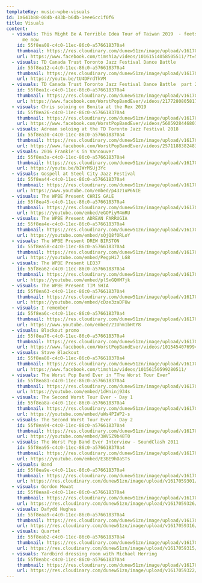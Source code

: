 ```yaml
---
templateKey: music-wpbe-visuals
id: 1a641b88-084b-483b-b6db-1eee6cc1f0f6
title: Visuals
content:
  - visuals: This Might Be A Terrible Idea Tour of Taiwan 2019  - feets don't fail
      me now
    id: 55f8ea08-c4c0-11ec-86c0-a576618370a4
    thumbnail: https://res.cloudinary.com/dunew51zn/image/upload/v1617059308/music/galetaiwancrowd_tna7tx.jpg
    url: https://www.facebook.com/timshia/videos/10161514058505511/?t=5
  - visuals: TD Canada Trust Toronto Jazz Festival Dance Battle
    id: 55f8ea12-c4c0-11ec-86c0-a576618370a4
    thumbnail: https://res.cloudinary.com/dunew51zn/image/upload/v1617059318/music/IMG_4334_wiunhc.JPG
    url: https://youtu.be/tU4DFrdTkVM
  - visuals: TD Canada Trust Toronto Jazz Festival Dance Battle  part 2
    id: 55f8ea1c-c4c0-11ec-86c0-a576618370a4
    thumbnail: https://res.cloudinary.com/dunew51zn/image/upload/v1617059303/music/drumviewtaiwan_tkcmy2.jpg
    url: https://www.facebook.com/WorstPopBandEver/videos/2177280805817881/
  - visuals: Chris soloing on Bonita at the Rex 2019
    id: 55f8ea26-c4c0-11ec-86c0-a576618370a4
    thumbnail: https://res.cloudinary.com/dunew51zn/image/upload/v1617059302/music/Band_Dafydd_tcr2gg.jpg
    url: https://www.facebook.com/WorstPopBandEver/videos/560592844680196/
  - visuals: Adrean soloing at the TD Toronto Jazz Festival 2018
    id: 55f8ea30-c4c0-11ec-86c0-a576618370a4
    thumbnail: https://res.cloudinary.com/dunew51zn/image/upload/v1617059301/music/adreantaiwan_pkftjt.jpg
    url: https://www.facebook.com/WorstPopBandEver/videos/257118838248322/
  - visuals: 2016 Frankie's in Vancouver
    id: 55f8ea3a-c4c0-11ec-86c0-a576618370a4
    thumbnail: https://res.cloudinary.com/dunew51zn/image/upload/v1617059304/music/Frankies_Inor_o0mym8.png
    url: https://youtu.be/bIWrMSUj3Yc
  - visuals: Gospell at Steel City Jazz Festival
    id: 55f8ea44-c4c0-11ec-86c0-a576618370a4
    thumbnail: https://res.cloudinary.com/dunew51zn/image/upload/v1617059314/music/IMG_4355_llsckh.jpg
    url: https://www.youtube.com/embed/p43z1uP6NIE
  - visuals: The WPBE Present CHRIS GALE
    id: 55f8ea45-c4c0-11ec-86c0-a576618370a4
    thumbnail: https://res.cloudinary.com/dunew51zn/image/upload/v1617059322/music/wpbe-wte-chris-gale_lvb8n6.jpg
    url: https://youtube.com/embed/eGOPiyM4mRU
  - visuals: The WPBE Present ADREAN FARRUGIA
    id: 55f8ea4e-c4c0-11ec-86c0-a576618370a4
    thumbnail: https://res.cloudinary.com/dunew51zn/image/upload/v1617059322/music/wpbe-wte-adrean-farrugia_cxgyfm.jpg
    url: https://youtube.com/embed/sQjQ8fORLoY
  - visuals: The WPBE Present DREW BIRSTON
    id: 55f8ea58-c4c0-11ec-86c0-a576618370a4
    thumbnail: https://res.cloudinary.com/dunew51zn/image/upload/v1617059322/music/wpbe-wte-drew-birston_cokq4x.jpg
    url: https://youtube.com/embed/PegpHi7_LG8
  - visuals: The WPBE Present LEO37
    id: 55f8ea62-c4c0-11ec-86c0-a576618370a4
    thumbnail: https://res.cloudinary.com/dunew51zn/image/upload/v1617059322/music/wpbe-wte-leo37_wkju3l.jpg
    url: https://youtube.com/embed/plSxGQHM7jk
  - visuals: The WPBE Present TIM SHIA
    id: 55f8ea63-c4c0-11ec-86c0-a576618370a4
    thumbnail: https://res.cloudinary.com/dunew51zn/image/upload/v1617059322/music/wpbe-wte-tim-shia_dtayxo.jpg
    url: https://youtube.com/embed/cDze3zaDFUw
  - visuals: I remember
    id: 55f8ea6c-c4c0-11ec-86c0-a576618370a4
    thumbnail: https://res.cloudinary.com/dunew51zn/image/upload/v1617059319/music/taiwan_selfie_opkv1s.png
    url: https://www.youtube.com/embed/2IUhm1bHtY8
  - visuals: Blackout promo
    id: 55f8ea76-c4c0-11ec-86c0-a576618370a4
    thumbnail: https://res.cloudinary.com/dunew51zn/image/upload/v1617059316/music/Screen_Shot_2015-12-15_at_10.50.25_PM_n6bgwp.png
    url: https://www.facebook.com/WorstPopBandEver/videos/10154540769941823/
  - visuals: Stave Blackout
    id: 55f8ea80-c4c0-11ec-86c0-a576618370a4
    thumbnail: https://res.cloudinary.com/dunew51zn/image/upload/v1617059317/music/Tainan_o8uu1j.jpg
    url: https://www.facebook.com/timshia/videos/10156150599280511/
  - visuals: The Worst Pop Band Ever in “The Worst Tour Ever”
    id: 55f8ea81-c4c0-11ec-86c0-a576618370a4
    thumbnail: https://res.cloudinary.com/dunew51zn/image/upload/v1617059321/music/wpbe-wte-1_vcb2xu.jpg
    url: https://youtube.com/embed/1dHninj934s
  - visuals: The Second Worst Tour Ever - Day 1
    id: 55f8ea8a-c4c0-11ec-86c0-a576618370a4
    thumbnail: https://res.cloudinary.com/dunew51zn/image/upload/v1617059322/music/wpbe-wte-2_ow14an.jpg
    url: https://youtube.com/embed/uWs4PIWP2-s
  - visuals: The Second Worst Tour Ever - Day 2
    id: 55f8ea94-c4c0-11ec-86c0-a576618370a4
    thumbnail: https://res.cloudinary.com/dunew51zn/image/upload/v1617059322/music/wpbe-wte-3_zcxcl5.jpg
    url: https://youtube.com/embed/3WVSZ9b48T0
  - visuals: The Worst Pop Band Ever Interview - SoundClash 2011
    id: 55f8ea95-c4c0-11ec-86c0-a576618370a4
    thumbnail: https://res.cloudinary.com/dunew51zn/image/upload/v1617059321/music/wpbe-soundclash_nkkw8d.jpg
    url: https://youtube.com/embed/E3BE9hOaSTs
  - visuals: Band
    id: 55f8ea9e-c4c0-11ec-86c0-a576618370a4
    thumbnail: https://res.cloudinary.com/dunew51zn/image/upload/v1617059301/music/band_t_tne9r6.jpg
    url: https://res.cloudinary.com/dunew51zn/image/upload/v1617059301/music/band_tureth.jpg
  - visuals: Gordon Mowat
    id: 55f8eaa8-c4c0-11ec-86c0-a576618370a4
    thumbnail: https://res.cloudinary.com/dunew51zn/image/upload/v1617059326/music/vantour_2013_qajkad.jpg
    url: https://res.cloudinary.com/dunew51zn/image/upload/v1617059326/music/vantour_2013_qajkad.jpg
  - visuals: Dafydd Hughes
    id: 55f8eaa9-c4c0-11ec-86c0-a576618370a4
    thumbnail: https://res.cloudinary.com/dunew51zn/image/upload/v1617059316/music/quintet_no_leo_h896vj.jpg
    url: https://res.cloudinary.com/dunew51zn/image/upload/v1617059316/music/quintet_no_leo_h896vj.jpg
  - visuals: Quartet
    id: 55f8eab2-c4c0-11ec-86c0-a576618370a4
    thumbnail: https://res.cloudinary.com/dunew51zn/image/upload/v1617059312/music/quartet_t_k2v4xe.jpg
    url: https://res.cloudinary.com/dunew51zn/image/upload/v1617059315/music/quartet_xsonob.jpg
  - visuals: Yardbird dressing room with Michael Herring
    id: 55f8eabc-c4c0-11ec-86c0-a576618370a4
    thumbnail: https://res.cloudinary.com/dunew51zn/image/upload/v1617059322/music/Yardbird_Herring_pi51ar.jpg
    url: https://res.cloudinary.com/dunew51zn/image/upload/v1617059322/music/Yardbird_Herring_pi51ar.jpg
---
```

